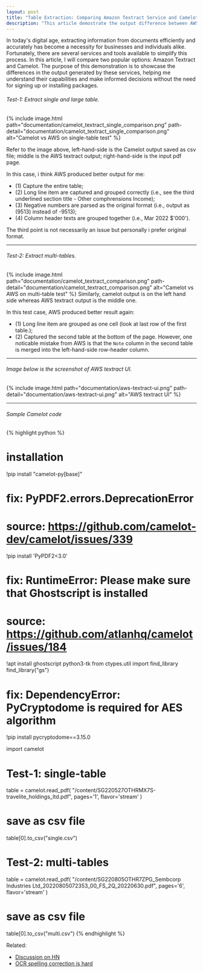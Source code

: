 ```yaml
---
layout: post
title: "Table Extraction: Comparing Amazon Textract Service and Camelot"
description: "This article demostrate the output difference between AWS Textract and Camelot"
---
```



In today's digital age, extracting information from documents efficiently and
accurately has become a necessity for businesses and individuals alike.
Fortunately, there are several services and tools available to simplify this
process. In this article, I will compare two popular options: Amazon Textract
and Camelot. The purpose of this demonstration is to showcase the differences
in the output generated by these services, helping me understand their
capabilities and make informed decisions without the need for signing up or
installing packages. 

###### Test-1: Extract single and large table.
{% include image.html path="documentation/camelot_textract_single_comparison.png" path-detail="documentation/camelot_textract_single_comparison.png" alt="Camelot vs AWS on single-table test" %}

Refer to the image above, left-hand-side is the Camelot output saved as csv file; middle is the AWS textract output; right-hand-side is the input pdf page. 

In this case, i think AWS produced better output for me: 
- (1) Capture the entire table;
- (2) Long line item are captured and grouped correctly (i.e., see the third underlined section title - Other comphrensions Income); 
- (3) Negative numbers are parsed as the original format (i.e., output as (9513) instead of -9513); 
- (4) Column header texts are grouped together (i.e., Mar 2022 $'000').

The third point is not necessarily an issue but personally i prefer original
format.

----

###### Test-2: Extract multi-tables.
{% include image.html path="documentation/camelot_textract_comparison.png" path-detail="documentation/camelot_textract_comparison.png" alt="Camelot vs AWS on multi-table test" %}
Similarly, camelot output is on the left hand side whereas AWS textract output
is the middle one. 

In this test case, AWS produced better result again: 
- (1) Long line item are grouped as one cell (look at last row of the first table.); 
- (2) Captured the second table at the bottom of the page. However, one noticable mistake from AWS
is that the `Note` column in the second table is merged into the left-hand-side
row-header column.

----


###### Image below is the screenshot of AWS textract UI.

{% include image.html path="documentation/aws-textract-ui.png" path-detail="documentation/aws-textract-ui.png" alt="AWS textract UI" %}

----

###### Sample Camelot code
{% highlight python %}
# installation 
!pip install "camelot-py[base]"

# fix: PyPDF2.errors.DeprecationError
# source: https://github.com/camelot-dev/camelot/issues/339
!pip install 'PyPDF2<3.0'

# fix: RuntimeError: Please make sure that Ghostscript is installed
# source: https://github.com/atlanhq/camelot/issues/184
!apt install ghostscript python3-tk
from ctypes.util import find_library
find_library("gs")

# fix: DependencyError: PyCryptodome is required for AES algorithm
!pip install pycryptodome==3.15.0

import camelot

# Test-1: single-table
table = camelot.read_pdf(
    "/content/SG220527OTHRMX7S-travelite_holdings_ltd.pdf", 
    pages='1', 
    flavor='stream'
)
# save as csv file
table[0].to_csv("single.csv")


# Test-2: multi-tables
table = camelot.read_pdf(
    "/content/SG220805OTHR7ZPG_Sembcorp Industries Ltd_20220805072353_00_FS_2Q_20220630.pdf",
    pages='6',
    flavor='stream'
)
# save as csv file
table[0].to_csv("multi.csv")
{% endhighlight %}


Related:
- [Discussion on HN](https://news.ycombinator.com/item?id=20470439)
- [OCR spelling correction is hard](https://maxhalford.github.io/blog/ocr-spelling-correction-is-hard/)
